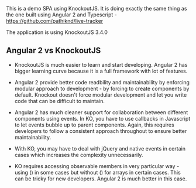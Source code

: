 This is a demo SPA using KnockoutJS. It is doing exactly the same thing as the one built using Angular 2 and Typescript - https://github.com/pathiknd/live-tracker

The application is using KnockoutJS 3.4.0

## Angular 2 vs KnockoutJS

 * KnockoutJS is much easier to learn and start developing. Angular 2 has bigger learning curve because it is a full framework with lot of features.
 
 * Angular 2 provide better code readbility and maintainability by enforcing modular approach to development - by forcing to create components by default. Knockout doesn't force modular development and let you write code that can be difficult to maintain.
 
 * Angular 2 has much cleaner support for collaboration between different components using events. In KO, you have to use callbacks in Javascript to let events bubble up to parent components. Again, this requires developers to follow a consistent approach throughout to ensure better maintainability.
 
 * With KO, you may have to deal with jQuery and native events in certain cases which increases the complexity unnecessarily. 
 
 * KO requires accessing observable members in very particular way - using () in some cases but without () for arrays in certain cases. This can be tricky for new developers. Angular 2 is much better in this case.
 
 
